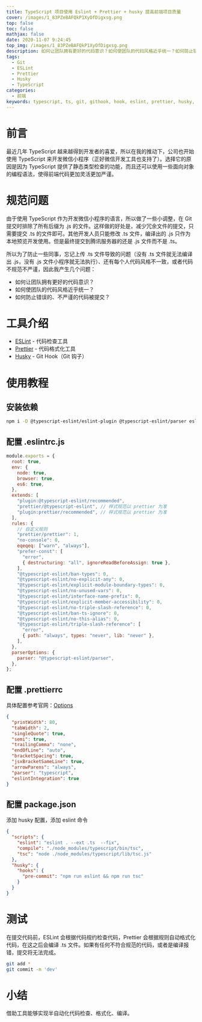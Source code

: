 ```yaml
---
title: TypeScript 项目使用 Eslint + Prettier + husky 提高前端项目质量
cover: /images/1_83PZeBAFQkP1XyOfDigxsg.png
top: false
toc: false
mathjax: false
date: 2020-11-07 9:24:45
top_img: /images/1_83PZeBAFQkP1XyOfDigxsg.png
description: 如何让团队拥有更好的代码意识？如何使团队的代码风格近乎统一？如何防止错误的、不严谨的代码被提交？
tags:
  - Git
  - ESLint
  - Prettier
  - Husky
  - TypeScript
categories:
  - 前端
keywords: typescript, ts, git, githook, hook, eslint, prettier, husky, 代码质量, 代码风格, 前端规范, npm, node, git提交, git提交检查, 代码检查, git提交前检查, git提交前编译, 代码风格统一, 代码美化, 代码格式化, 前端工程化
---
```


# 前言

最近几年 TypeScript 越来越得到开发者的喜爱，所以在我的推动下，公司也开始使用 TypeScript 来开发微信小程序（正好微信开发工具也支持了）。选择它的原因是因为 TypeScript 提供了静态类型检查的功能，而且还可以使用一些面向对象的编程语法，使得前端代码更加灵活更加严谨。

# 规范问题

由于使用 TypeScript 作为开发微信小程序的语言，所以做了一些小调整，在 Git 提交时排除了所有后缀为 .js 的文件。这样做的好处是，减少冗余文件的提交，只需要提交 .ts 的文件即可。其他开发人员只能修改 .ts 文件，编译出的 .js 只作为本地预览开发使用。但是最终提交到腾讯服务器的还是 .js 文件而不是 .ts。

所以为了防止一些同事，忘记上传 .ts 文件导致的问题（没有 .ts 文件就无法编译出 .js，没有 .js 文件小程序就无法执行）、还有每个人代码风格不一致，或者代码不规范不严谨，因此我产生几个问题：

- 如何让团队拥有更好的代码意识？
- 如何使团队的代码风格近乎统一？
- 如何防止错误的、不严谨的代码被提交？

# 工具介绍

- [ESLint](https://eslint.org/docs/user-guide/getting-started) - 代码检查工具
- [Prettier](https://prettier.io/docs/en/install.html) - 代码格式化工具
- [Husky](https://github.com/typicode/husky) - Git Hook（Git 钩子）

# 使用教程

## 安装依赖

```bash
npm i -D @typescript-eslint/eslint-plugin @typescript-eslint/parser eslint eslint-config-prettier eslint-plugin-prettier eslint-plugin-typescript husky prettier
```

## 配置 .eslintrc.js

```js
module.exports = {
  root: true,
  env: {
    node: true,
    browser: true,
    es6: true,
  },
  extends: [
    "plugin:@typescript-eslint/recommended",
    "prettier/@typescript-eslint", // 样式规范以 prettier 为准
    "plugin:prettier/recommended", // 样式规范以 prettier 为准
  ],
  rules: {
    // 自定义规则
    "prettier/prettier": 1,
    "no-console": 0,
    eqeqeq: ["warn", "always"],
    "prefer-const": [
      "error",
      { destructuring: "all", ignoreReadBeforeAssign: true },
    ],
    "@typescript-eslint/ban-types": 0,
    "@typescript-eslint/no-explicit-any": 0,
    "@typescript-eslint/explicit-module-boundary-types": 0,
    "@typescript-eslint/no-unused-vars": 0,
    "@typescript-eslint/interface-name-prefix": 0,
    "@typescript-eslint/explicit-member-accessibility": 0,
    "@typescript-eslint/no-triple-slash-reference": 0,
    "@typescript-eslint/ban-ts-ignore": 0,
    "@typescript-eslint/no-this-alias": 0,
    "@typescript-eslint/triple-slash-reference": [
      "error",
      { path: "always", types: "never", lib: "never" },
    ],
  },
  parserOptions: {
    parser: "@typescript-eslint/parser",
  },
};
```

## 配置 .prettierrc

具体配置参考官网：[Options](https://prettier.io/docs/en/options.html)

```json
{
  "printWidth": 80,
  "tabWidth": 2,
  "singleQuote": true,
  "semi": true,
  "trailingComma": "none",
  "endOfLine": "auto",
  "bracketSpacing": true,
  "jsxBracketSameLine": true,
  "arrowParens": "always",
  "parser": "typescript",
  "eslintIntegration": true
}
```

## 配置 package.json

添加 husky 配置，添加 eslint 命令

```json
{
  "scripts": {
    "eslint": "eslint . --ext .ts  --fix",
    "compile": "./node_modules/typescript/bin/tsc",
    "tsc": "node ./node_modules/typescript/lib/tsc.js"
  },
  "husky": {
    "hooks": {
      "pre-commit": "npm run eslint && npm run tsc"
    }
  }
}
```

# 测试

在提交代码前，ESLint 会根据代码规约检查代码，Prettier 会根据规则自动格式化代码，在这之后会编译 .ts 文件。如果有任何不符合规范的代码，或者是编译报错，提交将无法完成。

```bash
git add *
git commit -m 'dev'
```

# 小结

借助工具能够实现半自动化代码检查、格式化、编译。
